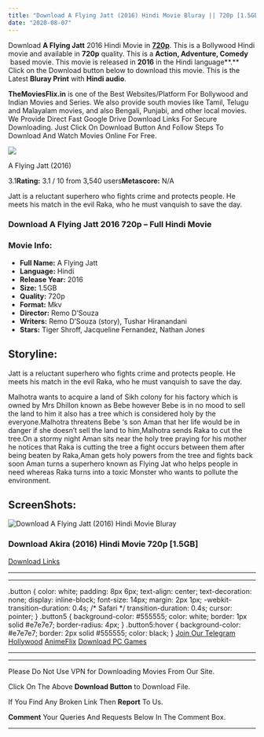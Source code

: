 ```yaml
---
title: "Download A Flying Jatt (2016) Hindi Movie Bluray || 720p [1.5GB]"
date: "2020-08-07"
---
```


Download **A Flying Jatt** 2016 Hindi Movie in [**720p**](https://1moviesflix.com/720p-movies/). This is a Bollywood Hindi movie and available in **720p** quality. This is a **Action, Adventure, Comedy**  based movie. This movie is released in **2016** in the Hindi language**.** Click on the Download button below to download this movie. This is the Latest **Bluray Print** with **Hindi audio**.

**TheMoviesFlix.in** is one of the Best Websites/Platform For Bollywood and Indian Movies and Series. We also provide south movies like Tamil, Telugu and Malayalam movies, and also Bengali, Punjabi, and other local movies. We Provide Direct Fast Google Drive Download Links For Secure Downloading. Just Click On Download Button And Follow Steps To Download And Watch Movies Online For Free.

[![](https://m.media-amazon.com/images/M/MV5BMDZjNTdhOGMtYzZhZS00YmIyLThjZDctMThmYTRkYjVmNDJlXkEyXkFqcGdeQXVyODE5NzE3OTE@._V1_SX300.jpg)](https://www.imdb.com/title/tt5235880/ "A Flying Jatt")

A Flying Jatt (2016)

3.1**Rating:** 3.1 / 10 from 3,540 users**Metascore:** N/A

Jatt is a reluctant superhero who fights crime and protects people. He meets his match in the evil Raka, who he must vanquish to save the day.

### Download A Flying Jatt 2016 720p – Full Hindi Movie

### Movie Info:

- **Full Name:** A Flying Jatt
- **Language:** Hindi
- **Release Year:** 2016
- **Size:** 1.5GB
- **Quality:** 720p
- **Format:** Mkv
- **Director:** Remo D’Souza
- **Writers:** Remo D’Souza (story), Tushar Hiranandani
- **Stars:** Tiger Shroff, Jacqueline Fernandez, Nathan Jones

## Storyline:

Jatt is a reluctant superhero who fights crime and protects people. He meets his match in the evil Raka, who he must vanquish to save the day.

Malhotra wants to acquire a land of Sikh colony for his factory which is owned by Mrs Dhillon known as Bebe however Bebe is in no mood to sell the land to him it also has a tree which is considered holy by the everyone.Malhotra threatens Bebe ‘s son Aman that her life would be in danger if she doesn’t sell the land to him,Malhotra sends Raka to cut the tree.On a stormy night Aman sits near the holy tree praying for his mother he notices that Raka is cutting the tree a fight occurs between them after being beaten by Raka,Aman gets holy powers from the tree and fights back soon Aman turns a superhero known as Flying Jat who helps people in need whereas Raka turns into a toxic Monster who wants to pollute the environment.

## ScreenShots:

![Download A Flying Jatt (2016) Hindi Movie Bluray](https://i.imgur.com/cJOmQZw.jpg)

### Download Akira (2016) Hindi Movie 720p \[1.5GB\]

[Download Links](https://1moviesflix.com?a270777880=MEQ2R0RwU2pQYXliUlJsaTlUSUc3Vk44eHkyWitnNTNpbThjalh2MkJGOU93dHdDY1l5UHhRS3RZbDJ1WXk4U0hUWHlRd1E2NmQrZC9LbERqV1ZwOTJtSTdRQkg4NHdkSUFRMW9GT1FMNnc9)

* * *

* * *

.button { color: white; padding: 8px 6px; text-align: center; text-decoration: none; display: inline-block; font-size: 14px; margin: 2px 1px; -webkit-transition-duration: 0.4s; /\* Safari \*/ transition-duration: 0.4s; cursor: pointer; } .button5 { background-color: #555555; color: white; border: 1px solid #e7e7e7; border-radius: 4px; } .button5:hover { background-color: #e7e7e7; border: 2px solid #555555; color: black; } [Join Our Telegram](http://gdrivepro.xyz/join.php) [Hollywood](https://moviesverse.com/) [AnimeFlix](https://animeflix.in/) [Download PC Games](https://gamesflix.net/)  

* * *

* * *

  

Please Do Not Use VPN for Downloading Movies From Our Site.

Click On The Above **Download Button** to Download File.

If You Find Any Broken Link Then **Report** To Us.

**Comment** Your Queries And Requests Below In The Comment Box.

* * *
